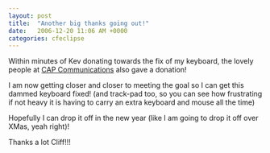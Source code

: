 ```yaml
---
layout: post
title:  "Another big thanks going out!"
date:   2006-12-20 11:06 AM +0000
categories: cfeclipse
---
```

Within minutes of Kev donating towards the fix of my keyboard, the lovely people at <a href="http://www.capcomms.net/">CAP Communications</a> also gave a donation!

I am now getting closer and closer to meeting the goal so I can get this dammed keyboard fixed! (and track-pad too, so you can see how frustrating if not heavy it is having to carry an extra keyboard and mouse all the time)

Hopefully I can drop it off in the new year (like I am going to drop it off over XMas, yeah right)!

Thanks a lot Cliff!!!